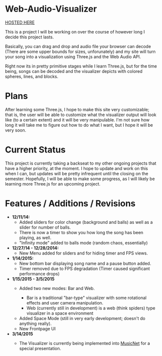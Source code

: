 Web-Audio-Visualizer
====================
<a href="http://webvisualizer.herokuapp.com/">HOSTED HERE</a>

This is a project I will be working on over the course of however long I decide this project lasts. 

Basically, you can drag and drop and audio file your browser can decode (There are some upper bounds for sizes, unforunately)
and my site will turn your song into a visualization using Three.js and the Web Audio API. 

Right now its in pretty primitive stages while I learn Three.js, but for the time being, songs can be decoded and the visualizer
depicts with colored spheres, lines, and blocks. 

<h1> Plans </h1>
After learning some Three.js, I hope to make this site very customizable; that is, the user will be able to customize what
the visualizer output will look like (to a certain extent) and it will be very manipulable. I'm not sure how long it will
take me to figure out how to do what I want, but I hope it will be very soon. 

<h1>Current Status</h1>
This project is currently taking a backseat to my other ongoing projects that have a higher priority, at the moment. I hope to update and work on this when I can, but updates will be pretty infrequent until the closing on the semester. Hopefully, I will be able to make some progress, as I will likely be learning more Three.js for an upcoming project. 


<h1> Features / Additions / Revisions</h1>
<ul>
<li>  <strong> 12/11/14: </strong>
<ul>
<li>Added sliders for color change (background and balls) as well as a slider for number of balls. </li>
<li>There is now a timer to show you how long the song has been playing, as well. </li>
<li>"Infinity mode" added to balls mode (random chaos, essentially)</li>
</ul>
</li>
<li>  <strong> 12/27/14 - 12/28/2014: </strong>
<ul>
<li>New Menu added for sliders and for hiding timer and FPS views.</li>
</ul>
</li>
<li>  <strong> 1/14/2015: </strong>
<ul>
<li>New bottom bar displaying song name and a pause button added. </li>
<li>Timer removed due to FPS degradation (Timer caused significant performance drops)</li>
</ul>
</li>
<li> <strong> 1/15/2015 - 3/5/2015 </strong></li>
<ul>
<li> Added two new modes: Bar and Web.</li>
  <ul>
    <li>Bar is a traditional "bar-type" visualizer with some rotational effects and user camera manipulation.</li>
    <li>Web (currently still in development) is a web (think spiders) type visualizer in a space environment</li>
  </ul>
<li> Added Space Mode (still in very early development; doesn't do anything really). </li>
<li>New Frontpage UI</li>
</ul>

<li><strong>3/14/2015</strong></li>
  <ul>
  <li>The Visualizer is currently being implemented into <a href="https://github.com/Frenchiefellow/MusicNet-Early">MusicNet</a> for a special presentation.</li>
  </ul>
</ul>

